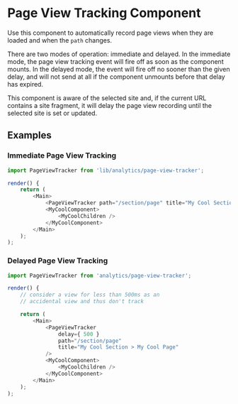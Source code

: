 # Page View Tracking Component

Use this component to automatically record page views when they are loaded and when the `path` changes.

There are two modes of operation: immediate and delayed. In the immediate mode, the page view tracking event will fire off as soon as the component mounts. In the delayed mode, the event will fire off no sooner than the given delay, and will not send at all if the component unmounts before that delay has expired.

This component is aware of the selected site and, if the current URL contains a site fragment, it will delay the page view recording until the selected site is set or updated.

## Examples

### Immediate Page View Tracking

```js
import PageViewTracker from 'lib/analytics/page-view-tracker';

render() {
	return (
		<Main>
			<PageViewTracker path="/section/page" title="My Cool Section > My Cool Page" />
			<MyCoolComponent>
				<MyCoolChildren />
			</MyCoolComponent>
		</Main>
	);
);
```

### Delayed Page View Tracking

```js
import PageViewTracker from 'analytics/page-view-tracker';

render() {
	// consider a view for less than 500ms as an
	// accidental view and thus don't track

	return (
		<Main>
			<PageViewTracker 
				delay={ 500 } 
				path="/section/page"
				title="My Cool Section > My Cool Page"
			/>
			<MyCoolComponent>
				<MyCoolChildren />
			</MyCoolComponent>
		</Main>
	);
);
```
